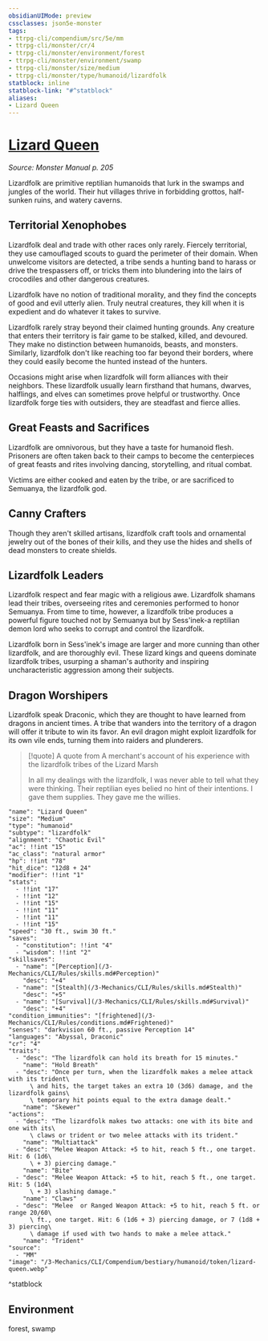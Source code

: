 ```yaml
---
obsidianUIMode: preview
cssclasses: json5e-monster
tags:
- ttrpg-cli/compendium/src/5e/mm
- ttrpg-cli/monster/cr/4
- ttrpg-cli/monster/environment/forest
- ttrpg-cli/monster/environment/swamp
- ttrpg-cli/monster/size/medium
- ttrpg-cli/monster/type/humanoid/lizardfolk
statblock: inline
statblock-link: "#^statblock"
aliases:
- Lizard Queen
---
```

# [Lizard Queen](3-Mechanics\CLI\Compendium\bestiary\humanoid/lizard-queen.md)
*Source: Monster Manual p. 205*  

Lizardfolk are primitive reptilian humanoids that lurk in the swamps and jungles of the world. Their hut villages thrive in forbidding grottos, half-sunken ruins, and watery caverns.

## Territorial Xenophobes

Lizardfolk deal and trade with other races only rarely. Fiercely territorial, they use camouflaged scouts to guard the perimeter of their domain. When unwelcome visitors are detected, a tribe sends a hunting band to harass or drive the trespassers off, or tricks them into blundering into the lairs of crocodiles and other dangerous creatures.

Lizardfolk have no notion of traditional morality, and they find the concepts of good and evil utterly alien. Truly neutral creatures, they kill when it is expedient and do whatever it takes to survive.

Lizardfolk rarely stray beyond their claimed hunting grounds. Any creature that enters their territory is fair game to be stalked, killed, and devoured. They make no distinction between humanoids, beasts, and monsters. Similarly, lizardfolk don't like reaching too far beyond their borders, where they could easily become the hunted instead of the hunters.

Occasions might arise when lizardfolk will form alliances with their neighbors. These lizardfolk usually learn firsthand that humans, dwarves, halflings, and elves can sometimes prove helpful or trustworthy. Once lizardfolk forge ties with outsiders, they are steadfast and fierce allies.

## Great Feasts and Sacrifices

Lizardfolk are omnivorous, but they have a taste for humanoid flesh. Prisoners are often taken back to their camps to become the centerpieces of great feasts and rites involving dancing, storytelling, and ritual combat.

Victims are either cooked and eaten by the tribe, or are sacrificed to Semuanya, the lizardfolk god.

## Canny Crafters

Though they aren't skilled artisans, lizardfolk craft tools and ornamental jewelry out of the bones of their kills, and they use the hides and shells of dead monsters to create shields.

## Lizardfolk Leaders

Lizardfolk respect and fear magic with a religious awe. Lizardfolk shamans lead their tribes, overseeing rites and ceremonies performed to honor Semuanya. From time to time, however, a lizardfolk tribe produces a powerful figure touched not by Semuanya but by Sess'inek-a reptilian demon lord who seeks to corrupt and control the lizardfolk.

Lizardfolk born in Sess'inek's image are larger and more cunning than other lizardfolk, and are thoroughly evil. These lizard kings and queens dominate lizardfolk tribes, usurping a shaman's authority and inspiring uncharacteristic aggression among their subjects.

## Dragon Worshipers

Lizardfolk speak Draconic, which they are thought to have learned from dragons in ancient times. A tribe that wanders into the territory of a dragon will offer it tribute to win its favor. An evil dragon might exploit lizardfolk for its own vile ends, turning them into raiders and plunderers.

> [!quote] A quote from A merchant's account of his experience with the lizardfolk tribes of the Lizard Marsh  
> 
> In all my dealings with the lizardfolk, I was never able to tell what they were thinking. Their reptilian eyes belied no hint of their intentions. I gave them supplies. They gave me the willies.


```statblock
"name": "Lizard Queen"
"size": "Medium"
"type": "humanoid"
"subtype": "lizardfolk"
"alignment": "Chaotic Evil"
"ac": !!int "15"
"ac_class": "natural armor"
"hp": !!int "78"
"hit_dice": "12d8 + 24"
"modifier": !!int "1"
"stats":
  - !!int "17"
  - !!int "12"
  - !!int "15"
  - !!int "11"
  - !!int "11"
  - !!int "15"
"speed": "30 ft., swim 30 ft."
"saves":
  - "constitution": !!int "4"
  - "wisdom": !!int "2"
"skillsaves":
  - "name": "[Perception](/3-Mechanics/CLI/Rules/skills.md#Perception)"
    "desc": "+4"
  - "name": "[Stealth](/3-Mechanics/CLI/Rules/skills.md#Stealth)"
    "desc": "+5"
  - "name": "[Survival](/3-Mechanics/CLI/Rules/skills.md#Survival)"
    "desc": "+4"
"condition_immunities": "[frightened](/3-Mechanics/CLI/Rules/conditions.md#Frightened)"
"senses": "darkvision 60 ft., passive Perception 14"
"languages": "Abyssal, Draconic"
"cr": "4"
"traits":
  - "desc": "The lizardfolk can hold its breath for 15 minutes."
    "name": "Hold Breath"
  - "desc": "Once per turn, when the lizardfolk makes a melee attack with its trident\
      \ and hits, the target takes an extra 10 (3d6) damage, and the lizardfolk gains\
      \ temporary hit points equal to the extra damage dealt."
    "name": "Skewer"
"actions":
  - "desc": "The lizardfolk makes two attacks: one with its bite and one with its\
      \ claws or trident or two melee attacks with its trident."
    "name": "Multiattack"
  - "desc": "Melee Weapon Attack: +5 to hit, reach 5 ft., one target. Hit: 6 (1d6\
      \ + 3) piercing damage."
    "name": "Bite"
  - "desc": "Melee Weapon Attack: +5 to hit, reach 5 ft., one target. Hit: 5 (1d4\
      \ + 3) slashing damage."
    "name": "Claws"
  - "desc": "Melee  or Ranged Weapon Attack: +5 to hit, reach 5 ft. or range 20/60\
      \ ft., one target. Hit: 6 (1d6 + 3) piercing damage, or 7 (1d8 + 3) piercing\
      \ damage if used with two hands to make a melee attack."
    "name": "Trident"
"source":
  - "MM"
"image": "/3-Mechanics/CLI/Compendium/bestiary/humanoid/token/lizard-queen.webp"
```
^statblock

## Environment

forest, swamp